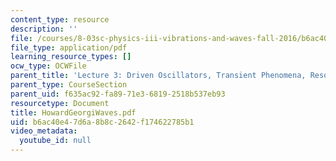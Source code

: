 ```yaml
---
content_type: resource
description: ''
file: /courses/8-03sc-physics-iii-vibrations-and-waves-fall-2016/b6ac40e47d6a8b8c2642f174622785b1_MIT8_03SCF16_Text_Ch2.pdf
file_type: application/pdf
learning_resource_types: []
ocw_type: OCWFile
parent_title: 'Lecture 3: Driven Oscillators, Transient Phenomena, Resonance'
parent_type: CourseSection
parent_uid: f635ac92-fa89-71e3-6819-2518b537eb93
resourcetype: Document
title: HowardGeorgiWaves.pdf
uid: b6ac40e4-7d6a-8b8c-2642-f174622785b1
video_metadata:
  youtube_id: null
---
```

